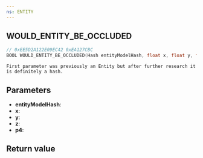 ```yaml
---
ns: ENTITY
---
```

## WOULD_ENTITY_BE_OCCLUDED

```c
// 0xEE5D2A122E09EC42 0xEA127CBC
BOOL WOULD_ENTITY_BE_OCCLUDED(Hash entityModelHash, float x, float y, float z, BOOL p4);
```

```
First parameter was previously an Entity but after further research it is definitely a hash.  
```

## Parameters
* **entityModelHash**: 
* **x**: 
* **y**: 
* **z**: 
* **p4**: 

## Return value

